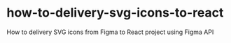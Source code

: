 # how-to-delivery-svg-icons-to-react
How to delivery SVG icons from Figma to React project using Figma API
